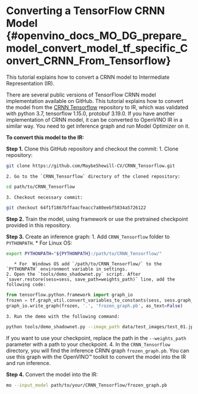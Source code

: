 # Converting a TensorFlow CRNN Model {#openvino_docs_MO_DG_prepare_model_convert_model_tf_specific_Convert_CRNN_From_Tensorflow}

This tutorial explains how to convert a CRNN model to Intermediate Representation (IR).

There are several public versions of TensorFlow CRNN model implementation available on GitHub. This tutorial explains how to convert the model from
the [CRNN Tensorflow](https://github.com/MaybeShewill-CV/CRNN_Tensorflow) repository to IR, which was validated with python 3.7, tensorflow 1.15.0, protobuf 3.19.0.
If you have another implementation of CRNN model, it can be converted to OpenVINO IR in a similar way. You need to get inference graph and run Model Optimizer on it.

**To convert this model to the IR:**

**Step 1.** Clone this GitHub repository and checkout the commit:
    1. Clone repository:
```sh
git clone https://github.com/MaybeShewill-CV/CRNN_Tensorflow.git
```
    2. Go to the `CRNN_Tensorflow` directory of the cloned repository:
```sh
cd path/to/CRNN_Tensorflow
```
    3. Checkout necessary commit:
```sh
git checkout 64f1f1867bffaacfeacc7a80eebf5834a5726122
```

**Step 2.** Train the model, using framework or use the pretrained checkpoint provided in this repository.

**Step 3.** Create an inference graph:
    1. Add `CRNN_Tensorflow` folder to `PYTHONPATH`.
       * For Linux OS:
```sh
export PYTHONPATH="${PYTHONPATH}:/path/to/CRNN_Tensorflow/"
```
       * For  Windows OS add `/path/to/CRNN_Tensorflow/` to the `PYTHONPATH` environment variable in settings.
    2. Open the `tools/demo_shadownet.py` script. After `saver.restore(sess=sess, save_path=weights_path)` line, add the following code:
```python
from tensorflow.python.framework import graph_io
frozen = tf.graph_util.convert_variables_to_constants(sess, sess.graph_def, ['shadow/LSTMLayers/transpose_time_major'])
graph_io.write_graph(frozen, '.', 'frozen_graph.pb', as_text=False)
```
    3. Run the demo with the following command:
```sh
python tools/demo_shadownet.py --image_path data/test_images/test_01.jpg --weights_path model/shadownet/shadownet_2017-10-17-11-47-46.ckpt-199999
```
   If you want to use your checkpoint, replace the path in the `--weights_path` parameter with a path to your checkpoint.
    4. In the `CRNN_Tensorflow` directory, you will find the inference CRNN graph `frozen_graph.pb`. You can use this graph with the OpenVINO&trade; toolkit
     to convert the model into the IR and run inference.

**Step 4.** Convert the model into the IR:
```sh
mo --input_model path/to/your/CRNN_Tensorflow/frozen_graph.pb
```

